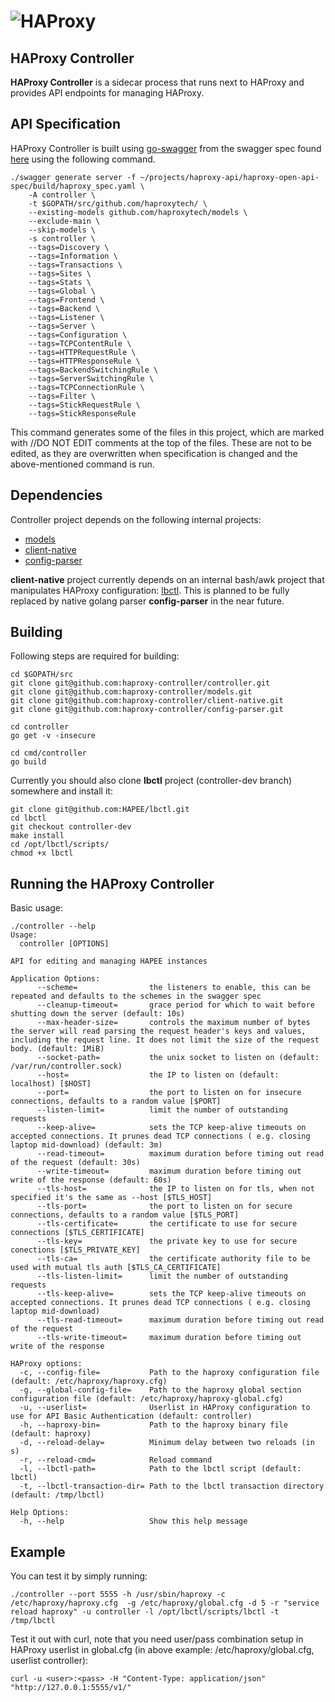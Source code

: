 # ![HAProxy](../assets/images/haproxy-weblogo-210x49.png "HAProxy")

## HAProxy Controller

**HAProxy Controller** is a sidecar process that runs next to HAProxy and provides API endpoints for managing HAProxy.

## API Specification

HAProxy Controller is built using [go-swagger](https://github.com/go-swagger/go-swagger) from the swagger spec found [here](http://github.com/haproxytech/haproxy-open-api-spec/blob/2.0/build/haproxy_spec.yaml) using the following command.

```
./swagger generate server -f ~/projects/haproxy-api/haproxy-open-api-spec/build/haproxy_spec.yaml \
    -A controller \
    -t $GOPATH/src/github.com/haproxytech/ \
    --existing-models github.com/haproxytech/models \
    --exclude-main \
    --skip-models \
    -s controller \
    --tags=Discovery \
    --tags=Information \
    --tags=Transactions \
    --tags=Sites \
    --tags=Stats \
    --tags=Global \
    --tags=Frontend \
    --tags=Backend \
    --tags=Listener \
    --tags=Server \
    --tags=Configuration \
    --tags=TCPContentRule \
    --tags=HTTPRequestRule \
    --tags=HTTPResponseRule \
    --tags=BackendSwitchingRule \
    --tags=ServerSwitchingRule \
    --tags=TCPConnectionRule \
    --tags=Filter \
    --tags=StickRequestRule \
    --tags=StickResponseRule
```

This command generates some of the files in this project, which are marked with //DO NOT EDIT comments at the top of the files. These are not to be edited, as they are overwritten when specification is changed and the above-mentioned command is run.

## Dependencies

Controller project depends on the following internal projects:
- [models](http://github.com/haproxytech/models)
- [client-native](http://github.com/haproxytech/client-native)
- [config-parser](http://github.com/haproxytech/config-parser)

**client-native** project currently depends on an internal bash/awk project that manipulates HAProxy configuration: [lbctl](http://github.com/HAPEE/lbctl). This is planned to be fully replaced by native golang parser **config-parser** in the near future.

## Building

Following steps are required for building:

```
cd $GOPATH/src
git clone git@github.com:haproxy-controller/controller.git
git clone git@github.com:haproxy-controller/models.git
git clone git@github.com:haproxy-controller/client-native.git
git clone git@github.com:haproxy-controller/config-parser.git

cd controller
go get -v -insecure

cd cmd/controller
go build
```

Currently you should also clone **lbctl** project (controller-dev branch) somewhere and install it:

```
git clone git@github.com:HAPEE/lbctl.git
cd lbctl
git checkout controller-dev
make install
cd /opt/lbctl/scripts/
chmod +x lbctl
```

## Running the HAProxy Controller

Basic usage:

```
./controller --help
Usage:
  controller [OPTIONS]

API for editing and managing HAPEE instances

Application Options:
      --scheme=                the listeners to enable, this can be repeated and defaults to the schemes in the swagger spec
      --cleanup-timeout=       grace period for which to wait before shutting down the server (default: 10s)
      --max-header-size=       controls the maximum number of bytes the server will read parsing the request header's keys and values, including the request line. It does not limit the size of the request body. (default: 1MiB)
      --socket-path=           the unix socket to listen on (default: /var/run/controller.sock)
      --host=                  the IP to listen on (default: localhost) [$HOST]
      --port=                  the port to listen on for insecure connections, defaults to a random value [$PORT]
      --listen-limit=          limit the number of outstanding requests
      --keep-alive=            sets the TCP keep-alive timeouts on accepted connections. It prunes dead TCP connections ( e.g. closing laptop mid-download) (default: 3m)
      --read-timeout=          maximum duration before timing out read of the request (default: 30s)
      --write-timeout=         maximum duration before timing out write of the response (default: 60s)
      --tls-host=              the IP to listen on for tls, when not specified it's the same as --host [$TLS_HOST]
      --tls-port=              the port to listen on for secure connections, defaults to a random value [$TLS_PORT]
      --tls-certificate=       the certificate to use for secure connections [$TLS_CERTIFICATE]
      --tls-key=               the private key to use for secure conections [$TLS_PRIVATE_KEY]
      --tls-ca=                the certificate authority file to be used with mutual tls auth [$TLS_CA_CERTIFICATE]
      --tls-listen-limit=      limit the number of outstanding requests
      --tls-keep-alive=        sets the TCP keep-alive timeouts on accepted connections. It prunes dead TCP connections ( e.g. closing laptop mid-download)
      --tls-read-timeout=      maximum duration before timing out read of the request
      --tls-write-timeout=     maximum duration before timing out write of the response

HAProxy options:
  -c, --config-file=           Path to the haproxy configuration file (default: /etc/haproxy/haproxy.cfg)
  -g, --global-config-file=    Path to the haproxy global section configuration file (default: /etc/haproxy/haproxy-global.cfg)
  -u, --userlist=              Userlist in HAProxy configuration to use for API Basic Authentication (default: controller)
  -h, --haproxy-bin=           Path to the haproxy binary file (default: haproxy)
  -d, --reload-delay=          Minimum delay between two reloads (in s)
  -r, --reload-cmd=            Reload command
  -l, --lbctl-path=            Path to the lbctl script (default: lbctl)
  -t, --lbctl-transaction-dir= Path to the lbctl transaction directory (default: /tmp/lbctl)

Help Options:
  -h, --help                   Show this help message
```

## Example 

You can test it by simply running:

```
./controller --port 5555 -h /usr/sbin/haproxy -c /etc/haproxy/haproxy.cfg  -g /etc/haproxy/global.cfg -d 5 -r "service reload haproxy" -u controller -l /opt/lbctl/scripts/lbctl -t /tmp/lbctl
```

Test it out with curl, note that you need user/pass combination setup in HAProxy userlist in global.cfg (in above example: /etc/haproxy/global.cfg, userlist controller):

```
curl -u <user>:<pass> -H "Content-Type: application/json" "http://127.0.0.1:5555/v1/"
```